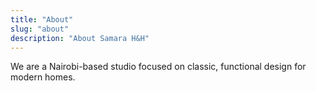 ```yaml
---
title: "About"
slug: "about"
description: "About Samara H&H"
---
```


We are a Nairobi-based studio focused on classic, functional design for modern homes.
